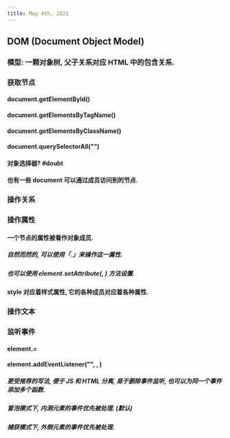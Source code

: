 ```yaml
---
title: May 4th, 2021
---
```


## DOM (Document Object Model)
### 模型: 一颗对象树, 父子关系对应 HTML 中的包含关系.
### 获取节点
#### document.getElementById(<id>)
#### document.getElementsByTagName(<name>)
#### document.getElementsByClassName(<name>)
#### document.querySelectorAll("<Selector>")
#### 对象选择器? #doubt
#### 也有一些 document 可以通过成员访问到的节点.
### 操作关系
####
### 操作属性
#### 一个节点的属性被看作对象成员.
##### 自然而然的, 可以使用「.」来操作这一属性.
##### 也可以使用 element.setAttribute(<attribute>, <value>) 方法设置.
#### style 对应着样式属性, 它的各种成员对应着各种属性.
### 操作文本
### 监听事件
#### element.<event>=<function>
#### element.addEventListener("<event>", <function>, <useCapture>)
##### 更受推荐的写法, 便于 JS 和 HTML 分离, 易于删除事件监听, 也可以为同一个事件添加多个函数.
##### 冒泡模式下, 内测元素的事件优先被处理. (默认)
##### 捕获模式下, 外侧元素的事件优先被处理.

